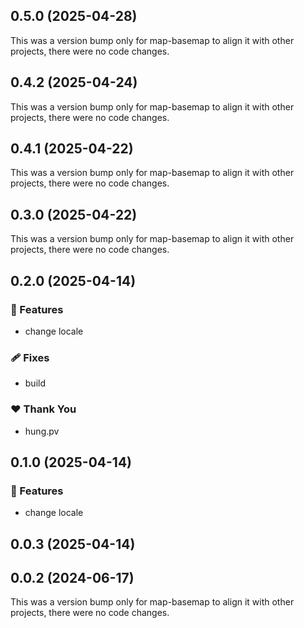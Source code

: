 ## 0.5.0 (2025-04-28)

This was a version bump only for map-basemap to align it with other projects, there were no code changes.

## 0.4.2 (2025-04-24)

This was a version bump only for map-basemap to align it with other projects, there were no code changes.

## 0.4.1 (2025-04-22)

This was a version bump only for map-basemap to align it with other projects, there were no code changes.

## 0.3.0 (2025-04-22)

This was a version bump only for map-basemap to align it with other projects, there were no code changes.

## 0.2.0 (2025-04-14)

### 🚀 Features

- change locale

### 🩹 Fixes

- build

### ❤️ Thank You

- hung.pv

## 0.1.0 (2025-04-14)

### 🚀 Features

- change locale

## 0.0.3 (2025-04-14)

## 0.0.2 (2024-06-17)

This was a version bump only for map-basemap to align it with other projects, there were no code changes.
